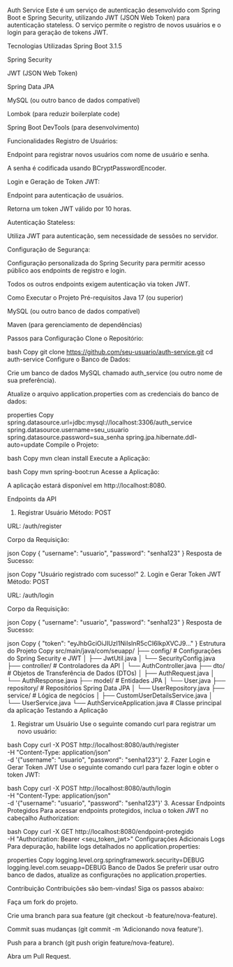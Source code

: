 Auth Service
Este é um serviço de autenticação desenvolvido com Spring Boot e Spring Security, utilizando JWT (JSON Web Token) para autenticação stateless. O serviço permite o registro de novos usuários e o login para geração de tokens JWT.

Tecnologias Utilizadas
Spring Boot 3.1.5

Spring Security

JWT (JSON Web Token)

Spring Data JPA

MySQL (ou outro banco de dados compatível)

Lombok (para reduzir boilerplate code)

Spring Boot DevTools (para desenvolvimento)

Funcionalidades
Registro de Usuários:

Endpoint para registrar novos usuários com nome de usuário e senha.

A senha é codificada usando BCryptPasswordEncoder.

Login e Geração de Token JWT:

Endpoint para autenticação de usuários.

Retorna um token JWT válido por 10 horas.

Autenticação Stateless:

Utiliza JWT para autenticação, sem necessidade de sessões no servidor.

Configuração de Segurança:

Configuração personalizada do Spring Security para permitir acesso público aos endpoints de registro e login.

Todos os outros endpoints exigem autenticação via token JWT.

Como Executar o Projeto
Pré-requisitos
Java 17 (ou superior)

MySQL (ou outro banco de dados compatível)

Maven (para gerenciamento de dependências)

Passos para Configuração
Clone o Repositório:

bash
Copy
git clone https://github.com/seu-usuario/auth-service.git
cd auth-service
Configure o Banco de Dados:

Crie um banco de dados MySQL chamado auth_service (ou outro nome de sua preferência).

Atualize o arquivo application.properties com as credenciais do banco de dados:

properties
Copy
spring.datasource.url=jdbc:mysql://localhost:3306/auth_service
spring.datasource.username=seu_usuario
spring.datasource.password=sua_senha
spring.jpa.hibernate.ddl-auto=update
Compile o Projeto:

bash
Copy
mvn clean install
Execute a Aplicação:

bash
Copy
mvn spring-boot:run
Acesse a Aplicação:

A aplicação estará disponível em http://localhost:8080.

Endpoints da API
1. Registrar Usuário
Método: POST

URL: /auth/register

Corpo da Requisição:

json
Copy
{
  "username": "usuario",
  "password": "senha123"
}
Resposta de Sucesso:

json
Copy
"Usuário registrado com sucesso!"
2. Login e Gerar Token JWT
Método: POST

URL: /auth/login

Corpo da Requisição:

json
Copy
{
  "username": "usuario",
  "password": "senha123"
}
Resposta de Sucesso:

json
Copy
{
  "token": "eyJhbGciOiJIUzI1NiIsInR5cCI6IkpXVCJ9..."
}
Estrutura do Projeto
Copy
src/main/java/com/seuapp/
├── config/               # Configurações do Spring Security e JWT
│   ├── JwtUtil.java
│   └── SecurityConfig.java
├── controller/           # Controladores da API
│   └── AuthController.java
├── dto/                  # Objetos de Transferência de Dados (DTOs)
│   ├── AuthRequest.java
│   └── AuthResponse.java
├── model/                # Entidades JPA
│   └── User.java
├── repository/           # Repositórios Spring Data JPA
│   └── UserRepository.java
├── service/              # Lógica de negócios
│   ├── CustomUserDetailsService.java
│   └── UserService.java
└── AuthServiceApplication.java # Classe principal da aplicação
Testando a Aplicação
1. Registrar um Usuário
Use o seguinte comando curl para registrar um novo usuário:

bash
Copy
curl -X POST http://localhost:8080/auth/register \
-H "Content-Type: application/json" \
-d '{"username": "usuario", "password": "senha123"}'
2. Fazer Login e Gerar Token JWT
Use o seguinte comando curl para fazer login e obter o token JWT:

bash
Copy
curl -X POST http://localhost:8080/auth/login \
-H "Content-Type: application/json" \
-d '{"username": "usuario", "password": "senha123"}'
3. Acessar Endpoints Protegidos
Para acessar endpoints protegidos, inclua o token JWT no cabeçalho Authorization:

bash
Copy
curl -X GET http://localhost:8080/endpoint-protegido \
-H "Authorization: Bearer <seu_token_jwt>"
Configurações Adicionais
Logs
Para depuração, habilite logs detalhados no application.properties:

properties
Copy
logging.level.org.springframework.security=DEBUG
logging.level.com.seuapp=DEBUG
Banco de Dados
Se preferir usar outro banco de dados, atualize as configurações no application.properties.

Contribuição
Contribuições são bem-vindas! Siga os passos abaixo:

Faça um fork do projeto.

Crie uma branch para sua feature (git checkout -b feature/nova-feature).

Commit suas mudanças (git commit -m 'Adicionando nova feature').

Push para a branch (git push origin feature/nova-feature).

Abra um Pull Request.

